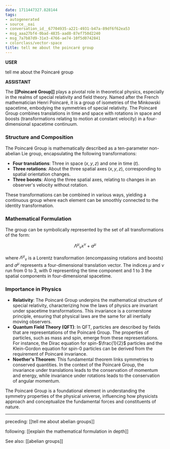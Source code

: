 ```yaml
---
date: 1711447327.828144
tags:
- autogenerated
- source__oai
- conversation_id__67704935-a221-4931-b47a-89df6f62ea53
- msg_aaa27bf4-0bad-4835-aad8-87ef750d2240
- msg_7a7b87d9-31e3-4766-ae74-10f5d0742841
- colorclass/vector-space
title: tell me about the poincaré group
---
```


**USER**

tell me about the Poincaré group


**ASSISTANT**

The **[[Poincaré Group]]** plays a pivotal role in theoretical physics, especially in the realms of special relativity and field theory. Named after the French mathematician Henri Poincaré, it is a group of isometries of the Minkowski spacetime, embodying the symmetries of special relativity. The Poincaré Group combines translations in time and space with rotations in space and boosts (transformations relating to motion at constant velocity) in a four-dimensional spacetime continuum.

### Structure and Composition

The Poincaré Group is mathematically described as a ten-parameter non-abelian Lie group, encapsulating the following transformations:

- **Four translations**: Three in space ($x, y, z$) and one in time ($t$).
- **Three rotations**: About the three spatial axes ($x, y, z$), corresponding to spatial orientation changes.
- **Three boosts**: Along the three spatial axes, relating to changes in an observer's velocity without rotation.

These transformations can be combined in various ways, yielding a continuous group where each element can be smoothly connected to the identity transformation.

### Mathematical Formulation

The group can be symbolically represented by the set of all transformations of the form:

$$\Lambda^{\mu}{}_{\nu} x^{\nu} + a^{\mu}$$

where $\Lambda^{\mu}{}_{\nu}$ is a Lorentz transformation (encompassing rotations and boosts) and $a^{\mu}$ represents a four-dimensional translation vector. The indices $\mu$ and $\nu$ run from 0 to 3, with 0 representing the time component and 1 to 3 the spatial components in four-dimensional spacetime.

### Importance in Physics

- **Relativity**: The Poincaré Group underpins the mathematical structure of special relativity, characterizing how the laws of physics are invariant under spacetime transformations. This invariance is a cornerstone principle, ensuring that physical laws are the same for all inertially moving observers.
- **Quantum Field Theory (QFT)**: In QFT, particles are described by fields that are representations of the Poincaré Group. The properties of particles, such as mass and spin, emerge from these representations. For instance, the Dirac equation for spin-$\frac{1}{2}$ particles and the Klein-Gordon equation for spin-0 particles can be derived from the requirement of Poincaré invariance.
- **Noether's Theorem**: This fundamental theorem links symmetries to conserved quantities. In the context of the Poincaré Group, the invariance under translations leads to the conservation of momentum and energy, while invariance under rotations leads to the conservation of angular momentum.

The Poincaré Group is a foundational element in understanding the symmetry properties of the physical universe, influencing how physicists approach and conceptualize the fundamental forces and constituents of nature.


---

preceding: [[tell me about abelian groups]]  


following: [[explain the mathematical formulation in depth]]

See also: [[abelian groups]]